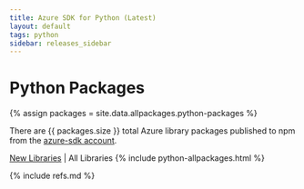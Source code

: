 ```yaml
---
title: Azure SDK for Python (Latest)
layout: default
tags: python
sidebar: releases_sidebar
---
```


# Python Packages

{% assign packages = site.data.allpackages.python-packages %}

There are {{ packages.size }} total Azure library packages published to npm from the [azure-sdk account](https://pypi.org/user/azure-sdk/).

[New Libraries](../python.md) | All Libraries
{% include python-allpackages.html %}

{% include refs.md %}
